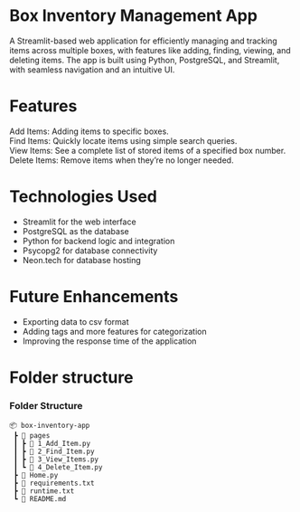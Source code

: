 # Box Inventory Management App  
A Streamlit-based web application for efficiently managing and tracking items across multiple boxes, with features like adding, finding, viewing, and deleting items. The app is built using Python, PostgreSQL, and Streamlit, with seamless navigation and an intuitive UI.

# Features  
Add Items: Adding items to specific boxes.  
Find Items: Quickly locate items using simple search queries.  
View Items: See a complete list of stored items of a specified box number.  
Delete Items: Remove items when they’re no longer needed.  

# Technologies Used  
- Streamlit for the web interface  
- PostgreSQL as the database  
- Python for backend logic and integration  
- Psycopg2 for database connectivity  
- Neon.tech for database hosting  

# Future Enhancements 
- Exporting data to csv format
- Adding  tags and more features for categorization
- Improving the response time of the application 

# Folder structure
### Folder Structure  
```plaintext
📦 box-inventory-app  
 ┣ 📂 pages  
 ┃ ┣ 📄 1_Add_Item.py  
 ┃ ┣ 📄 2_Find_Item.py  
 ┃ ┣ 📄 3_View_Items.py  
 ┃ ┗ 📄 4_Delete_Item.py  
 ┣ 📄 Home.py  
 ┣ 📄 requirements.txt  
 ┣ 📄 runtime.txt
 ┗ 📄 README.md  
